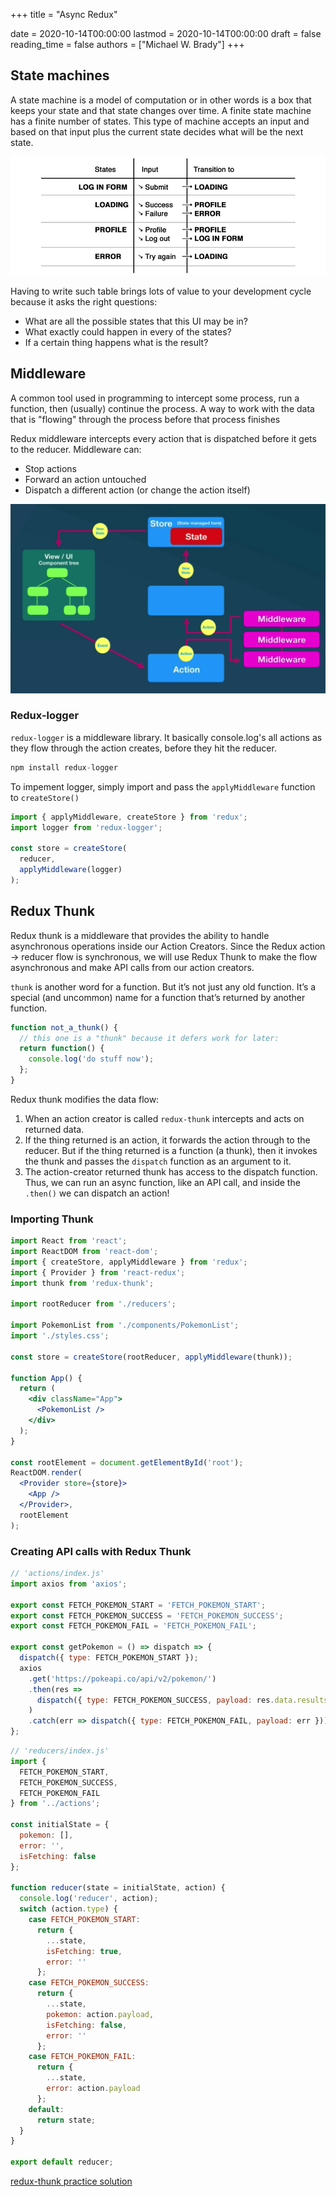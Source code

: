 +++
title = "Async Redux"

date = 2020-10-14T00:00:00
lastmod = 2020-10-14T00:00:00
draft = false
reading_time = false
authors = ["Michael W. Brady"]
+++
## State machines

A state machine is a model of computation or in other words is a box that keeps your state and that state changes over time. A finite state machine has a finite number of states. This type of machine accepts an input and based on that input plus the current state decides what will be the next state.

![Async%20Redux%209617b00d8a4243769aad44040b487bdd/Untitled.png](Async%20Redux%209617b00d8a4243769aad44040b487bdd/Untitled.png)

Having to write such table brings lots of value to your development cycle because it asks the right questions:

- What are all the possible states that this UI may be in?
- What exactly could happen in every of the states?
- If a certain thing happens what is the result?

## Middleware

A common tool used in programming to intercept some process, run a function, then (usually) continue the process. A way to work with the data that is "flowing" through the process before that process finishes

Redux middleware intercepts every action that is dispatched before it gets to the reducer. Middleware can:

- Stop actions
- Forward an action untouched
- Dispatch a different action (or change the action itself)

![Async%20Redux%209617b00d8a4243769aad44040b487bdd/Untitled%201.png](Async%20Redux%209617b00d8a4243769aad44040b487bdd/Untitled%201.png)

### Redux-logger

`redux-logger` is a middleware library. It basically console.log's all actions as they flow through the action creates, before they hit the reducer.

```jsx
npm install redux-logger
```

To impement logger, simply import and pass the `applyMiddleware` function to `createStore()`

```jsx
import { applyMiddleware, createStore } from 'redux';
import logger from 'redux-logger';

const store = createStore(
  reducer,
  applyMiddleware(logger)
);
```

## Redux Thunk

Redux thunk is a middleware that provides the ability to handle asynchronous operations inside our Action Creators. Since the Redux action -> reducer flow is synchronous, we will use Redux Thunk to make the flow asynchronous and make API calls from our action creators.

`thunk` is another word for a function. But it’s not just any old function. It’s a special (and uncommon) name for a function that’s returned by another function.

```jsx
function not_a_thunk() {
  // this one is a "thunk" because it defers work for later:
  return function() {
    console.log('do stuff now');
  };
}
```

Redux thunk modifies the data flow:

1. When an action creator is called `redux-thunk` intercepts and acts on returned data. 
2. If the thing returned is an action, it forwards the action through to the reducer. But if the thing returned is a function (a thunk), then it invokes the thunk and passes the `dispatch` function as an argument to it.
3. The action-creator returned thunk has access to the dispatch function. Thus, we can run an async function, like an API call, and inside the `.then()` we can dispatch an action! 

### Importing Thunk

```jsx
import React from 'react';
import ReactDOM from 'react-dom';
import { createStore, applyMiddleware } from 'redux';
import { Provider } from 'react-redux';
import thunk from 'redux-thunk';

import rootReducer from './reducers';

import PokemonList from './components/PokemonList';
import './styles.css';

const store = createStore(rootReducer, applyMiddleware(thunk));

function App() {
  return (
    <div className="App">
      <PokemonList />
    </div>
  );
}

const rootElement = document.getElementById('root');
ReactDOM.render(
  <Provider store={store}>
    <App />
  </Provider>,
  rootElement
);
```

### Creating API calls with Redux Thunk

```jsx
// 'actions/index.js'
import axios from 'axios';

export const FETCH_POKEMON_START = 'FETCH_POKEMON_START';
export const FETCH_POKEMON_SUCCESS = 'FETCH_POKEMON_SUCCESS';
export const FETCH_POKEMON_FAIL = 'FETCH_POKEMON_FAIL';

export const getPokemon = () => dispatch => {
  dispatch({ type: FETCH_POKEMON_START });
  axios
    .get('https://pokeapi.co/api/v2/pokemon/')
    .then(res =>
      dispatch({ type: FETCH_POKEMON_SUCCESS, payload: res.data.results })
    )
    .catch(err => dispatch({ type: FETCH_POKEMON_FAIL, payload: err }));
};
```

```jsx
// 'reducers/index.js'
import {
  FETCH_POKEMON_START,
  FETCH_POKEMON_SUCCESS,
  FETCH_POKEMON_FAIL
} from '../actions';

const initialState = {
  pokemon: [],
  error: '',
  isFetching: false
};

function reducer(state = initialState, action) {
  console.log('reducer', action);
  switch (action.type) {
    case FETCH_POKEMON_START:
      return {
        ...state,
        isFetching: true,
        error: ''
      };
    case FETCH_POKEMON_SUCCESS:
      return {
        ...state,
        pokemon: action.payload,
        isFetching: false,
        error: ''
      };
    case FETCH_POKEMON_FAIL:
      return {
        ...state,
        error: action.payload
      };
    default:
      return state;
  }
}

export default reducer;
```

[redux-thunk practice solution](https://codesandbox.io/s/vy6148rx97)